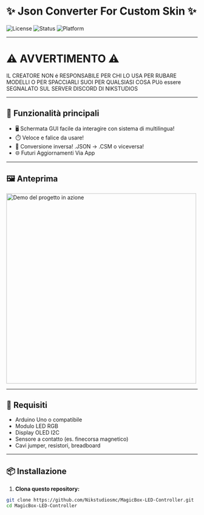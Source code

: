 # ✨ Json Converter For Custom Skin ✨

![License](https://img.shields.io/github/license/Nikstudiosmc/MagicBox-LED-Controller?style=for-the-badge) 
![Status](https://img.shields.io/badge/status-Active-brightgreen?style=for-the-badge)
![Platform](https://img.shields.io/badge/CSM-Converter-blue?style=for-the-badge)



---
# ⚠ AVVERTIMENTO ⚠

IL CREATORE NON é RESPONSABILE PER CHI LO USA PER RUBARE MODELLI O PER SPACCIARLI SUOI
PER QUALSIASI COSA PUò essere SEGNALATO SUL SERVER DISCORD DI NIKSTUDIOS


---

## 🚀 Funzionalità principali

- 🖥️ Schermata GUI facile da interagire con sistema di multilingua!
- ⏱️ Veloce e falice da usare!
- 🔄 Conversione inversa! .JSON -> .CSM o viceversa! 
- 🌐 Futuri Aggiornamenti Via App 
---

## 🖼️ Anteprima

<img src="./img/demo.gif" alt="Demo del progetto in azione" width="500"/>

---

## 🔧 Requisiti

- Arduino Uno o compatibile  
- Modulo LED RGB  
- Display OLED I2C  
- Sensore a contatto (es. finecorsa magnetico)  
- Cavi jumper, resistori, breadboard

---

## 📦 Installazione

1. **Clona questo repository:**
```bash
git clone https://github.com/Nikstudiosmc/MagicBox-LED-Controller.git
cd MagicBox-LED-Controller
